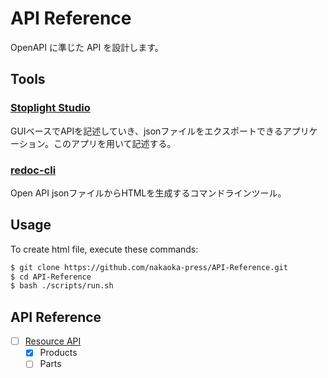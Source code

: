 # API Reference

OpenAPI に準じた API を設計します。

## Tools

### [Stoplight Studio](https://stoplight.io/studio)

GUIベースでAPIを記述していき、jsonファイルをエクスポートできるアプリケーション。このアプリを用いて記述する。

### [redoc-cli](https://www.npmjs.com/package/redoc-cli)

Open API jsonファイルからHTMLを生成するコマンドラインツール。

## Usage

To create html file, execute these commands:

```sh
$ git clone https://github.com/nakaoka-press/API-Reference.git
$ cd API-Reference
$ bash ./scripts/run.sh
```

## API Reference

-   [ ] [Resource API](https://nakaoka-press.github.io/API-Reference/resource-api.html)
    -   [x] Products
    -   [ ] Parts
